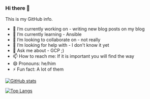 ### Hi there 👋

This is my GitHub info.

- 🔭 I’m currently working on - writing new blog posts on my blog
- 🌱 I’m currently learning - Ansible
- 👯 I’m looking to collaborate on - not really 
- 🤔 I’m looking for help with - I don't know it yet
- 💬 Ask me about - GCP ;)
- 📫 How to reach me: If it is important you will find the way
- 😄 Pronouns: he/him
- ⚡ Fun fact: A lot of them

[![GitHub stats](https://github-readme-stats-seven-beryl-53.vercel.app/api?username=wojciehm)](https://github.com/anuraghazra/github-readme-stats)

[![Top Langs](https://github-readme-stats-seven-beryl-53.vercel.app/api/top-langs/?username=wojciehm)](https://github.com/anuraghazra/github-readme-stats)
